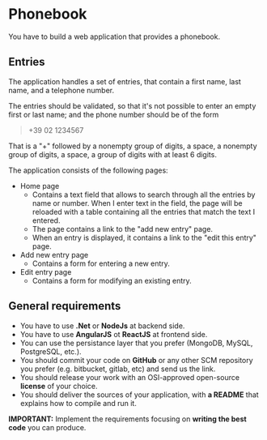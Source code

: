 # Phonebook

You have to build a web application that provides a phonebook.

## Entries

The application handles a set of entries, that contain a first name, last name, and a telephone number.

The entries should be validated, so that it's not possible to enter an empty first or last name; and the phone number should be of the form

> +39 02 1234567

That is a "+" followed by a nonempty group of digits, a space, a nonempty group of digits, a space, a group of digits with at least 6 digits.

The application consists of the following pages:

- Home page
  - Contains a text field that allows to search through all the entries by name or number. When I enter text in the field, the page will be reloaded with a table containing all the entries that match the text I entered.
  - The page contains a link to the "add new entry" page.
  - When an entry is displayed, it contains a link to the "edit this entry" page.
- Add new entry page
  - Contains a form for entering a new entry.
- Edit entry page
  - Contains a form for modifying an existing entry.

## General requirements

- You have to use **.Net** or **NodeJs** at backend side.
- You have to use **AngularJS** ot **ReactJS** at frontend side.
- You can use the persistance layer that you prefer (MongoDB, MySQL, PostgreSQL, etc.).
- You should commit your code on **GitHub** or any other SCM repository you prefer (e.g. bitbucket, gitlab, etc) and send us the link.
- You should release your work with an OSI-approved open-source **license** of your choice.
- You should deliver the sources of your application, with **a README** that explains how to compile and run it.

**IMPORTANT:** Implement the requirements focusing on **writing the best code** you can produce.
